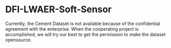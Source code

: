 # DFI-LWAER-Soft-Sensor

Currently, the Cement Dataset is not available because of the confidential agreement with the enterprise. When the cooperating project is accomplished, we will try our best to get the permission to make the dataset opensource.
